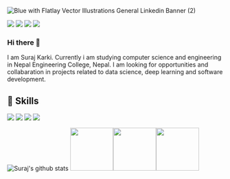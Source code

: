 ![Blue with Flatlay Vector Illustrations General Linkedin Banner (2)](https://user-images.githubusercontent.com/50628520/87973482-4e1d7c00-cae8-11ea-8554-6dcf860d6d51.png)

[<img src="https://img.shields.io/badge/twitter-%231DA1F2.svg?&style=for-the-badge&logo=twitter&logoColor=white" />](https://twitter.com/surajka16234107) [<img src="https://img.shields.io/badge/linkedin-%230077B5.svg?&style=for-the-badge&logo=linkedin&logoColor=white" />](https://www.linkedin.com/in/suraj-karki-68196a179/) [<img src = "https://img.shields.io/badge/instagram-%23E4405F.svg?&style=for-the-badge&logo=instagram&logoColor=white">](https://www.instagram.com/karki3998/) [<img src = "https://img.shields.io/badge/facebook-%231877F2.svg?&style=for-the-badge&logo=facebook&logoColor=white">](https://www.facebook.com/michael.karki.37/) 

### Hi there 👋
I am Suraj Karki. Currently i am studying computer science and engineering in Nepal Engineering College, Nepal. I am looking for opportunities and collabaration in projects related to data science, deep learning and software development.

## 🚀 Skills
<img src="https://img.shields.io/badge/python-%233776AB.svg?&style=flat-square&logo=python&logoColor=white" /> <img src="https://img.shields.io/badge/html-%23239120.svg?&style=flat-square&logo=html5&logoColor=white" /> <img src="https://img.shields.io/badge/css-%23239120.svg?&style=flat-square&logo=css3&logoColor=white" /> <img src="https://img.shields.io/badge/javascript-%23F7DF1E.svg?&style=flat-square&logo=javascript&logoColor=black" />

![Suraj's github stats](https://github-readme-stats.vercel.app/api?username=surajkarki66&show_icons=true&hide=[%22stars%22,%22issues%22]) <img src="https://i.giphy.com/media/LMt9638dO8dftAjtco/200.webp" width="100"><img src="https://i.giphy.com/media/KzJkzjggfGN5Py6nkT/200.webp" width="100"><img src="https://i.giphy.com/media/IdyAQJVN2kVPNUrojM/200.webp" width="100">

